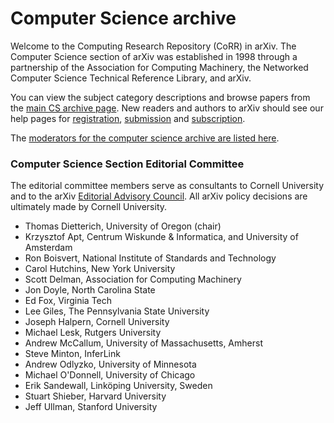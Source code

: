 # Computer Science archive

Welcome to the Computing Research Repository (CoRR) in arXiv. The Computer Science section of arXiv was established in 1998 through a partnership of the Association for Computing Machinery, the Networked Computer Science Technical Reference Library, and arXiv.

You can view the subject category descriptions and browse papers from the [main CS archive page](https://arxiv.org/archive/cs). New readers and authors to arXiv should see our help pages for [registration](../registerhelp.md), [submission](../submit/index.md) and [subscription](../subscribe.md).

The [moderators for the computer science archive are listed here](https://arxiv.org/moderators/#cs).

### Computer Science Section Editorial Committee

The editorial committee members serve as consultants to Cornell University and to the arXiv [Editorial Advisory Council](../../about/people/editorial_advisory_council.md). All arXiv policy decisions are ultimately made by Cornell University.

- Thomas Dietterich, University of Oregon (chair)
- Krzysztof Apt, Centrum Wiskunde & Informatica, and University of Amsterdam
- Ron Boisvert, National Institute of Standards and Technology
- Carol Hutchins, New York University
- Scott Delman, Association for Computing Machinery
- Jon Doyle, North Carolina State
- Ed Fox, Virginia Tech
- Lee Giles, The Pennsylvania State University
- Joseph Halpern, Cornell University
- Michael Lesk, Rutgers University
- Andrew McCallum, University of Massachusetts, Amherst
- Steve Minton, InferLink
- Andrew Odlyzko, University of Minnesota
- Michael O'Donnell, University of Chicago
- Erik Sandewall, Linköping University, Sweden
- Stuart Shieber, Harvard University
- Jeff Ullman, Stanford University
